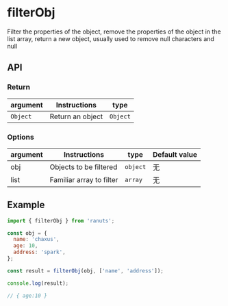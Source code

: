 # filterObj

Filter the properties of the object, remove the properties of the object in the list array, return a new object, usually used to remove null characters and null

## API

### Return

| argument     | Instructions           | type     |
| -------- | -------------- | -------- |
| `Object` | Return an object | `Object` |

### Options

| argument | Instructions               | type     | Default value |
| ---- | ------------------ | -------- | ------ |
| obj  | Objects to be filtered     | `object` | 无     |
| list | Familiar array to filter | `array`  | 无     |

## Example

```js
import { filterObj } from 'ranuts';

const obj = {
  name: 'chaxus',
  age: 10,
  address: 'spark',
};

const result = filterObj(obj, ['name', 'address']);

console.log(result);

// { age:10 }
```
